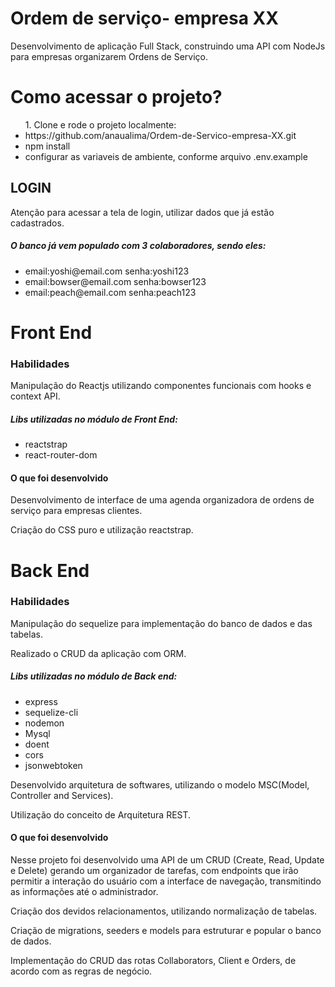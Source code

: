 # Ordem de serviço- empresa XX

Desenvolvimento de aplicação Full Stack, construindo uma API com NodeJs para empresas organizarem Ordens de Serviço.

<h1>Como acessar o projeto?</h1>
<ul>1. Clone e rode o projeto localmente:
  <li>https://github.com/anaualima/Ordem-de-Servico-empresa-XX.git</li>
  <li>npm install</li>
  <li>configurar as variaveis de ambiente, conforme arquivo .env.example</li>
</ul>

<h2>LOGIN</h2>
Atenção para acessar a tela de login, utilizar dados que já estão cadastrados.
 <h5>O banco já vem populado com 3 colaboradores, sendo eles:</h5>
      <ul>
        <li>email:yoshi@email.com senha:yoshi123</li>
        <li>email:bowser@email.com senha:bowser123</li>
        <li>email:peach@email.com senha:peach123</li>
      </ul>
      
<h1>Front End</h1>

<h3>Habilidades</h3>
Manipulação do Reactjs utilizando componentes funcionais com hooks e context API.

  <h5>Libs utilizadas no módulo de Front End:</h5>
      <ul>
        <li>reactstrap</li>
        <li>react-router-dom</li>
      </ul>

<h4>O que foi desenvolvido</h4>
Desenvolvimento de interface de uma agenda organizadora de ordens de serviço para empresas clientes.

Criação do CSS puro e utilização reactstrap.

<h1>Back End</h1>

<h3>Habilidades</h3>
Manipulação do sequelize para implementação do banco de dados e das tabelas.

Realizado o CRUD da aplicação com ORM.

<h5>Libs utilizadas no módulo de Back end:</h5>
      <ul>
        <li>express</li>
        <li>sequelize-cli</li>
        <li>nodemon</li>
        <li>Mysql</li>
        <li>doent</li>
        <li>cors</li>
        <li>jsonwebtoken</li>
      </ul>
      
Desenvolvido arquitetura de softwares, utilizando o modelo MSC(Model, Controller and Services).

Utilização do conceito de Arquitetura REST.

<h4>O que foi desenvolvido</h4>
Nesse projeto foi desenvolvido uma API de um CRUD (Create, Read, Update e Delete) gerando um organizador de tarefas, com endpoints que irão permitir a interação do usuário com a interface de navegação, transmitindo as informações até o administrador.

Criação dos devidos relacionamentos, utilizando normalização de tabelas.

Criação de migrations, seeders e models para estruturar e popular o banco de dados.

Implementação do CRUD das rotas Collaborators, Client e Orders, de acordo com as regras de negócio.
